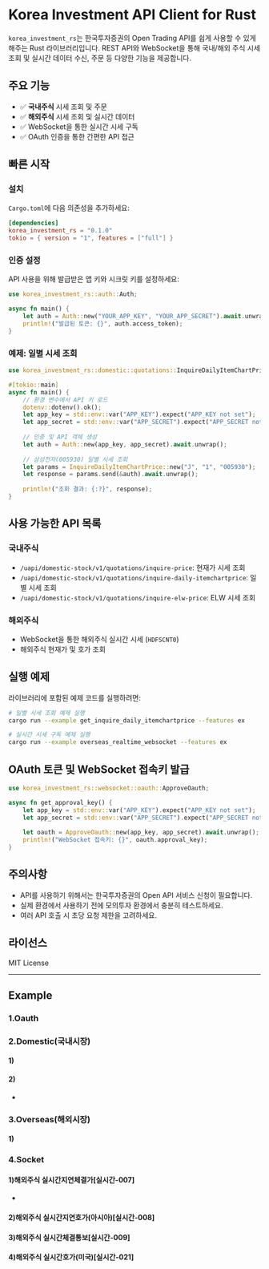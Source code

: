 # Korea Investment API Client for Rust

`korea_investment_rs`는 한국투자증권의 Open Trading API를 쉽게 사용할 수 있게 해주는 Rust 라이브러리입니다. REST API와 WebSocket을 통해 국내/해외 주식 시세 조회 및 실시간 데이터 수신, 주문 등 다양한 기능을 제공합니다.

## 주요 기능

- ✅ **국내주식** 시세 조회 및 주문
- ✅ **해외주식** 시세 조회 및 실시간 데이터
- ✅ WebSocket을 통한 실시간 시세 구독
- ✅ OAuth 인증을 통한 간편한 API 접근

## 빠른 시작

### 설치

`Cargo.toml`에 다음 의존성을 추가하세요:

```toml
[dependencies]
korea_investment_rs = "0.1.0"
tokio = { version = "1", features = ["full"] }
```

### 인증 설정

API 사용을 위해 발급받은 앱 키와 시크릿 키를 설정하세요:

```rust
use korea_investment_rs::auth::Auth;

async fn main() {
    let auth = Auth::new("YOUR_APP_KEY", "YOUR_APP_SECRET").await.unwrap();
    println!("발급된 토큰: {}", auth.access_token);
}
```

### 예제: 일별 시세 조회

```rust
use korea_investment_rs::domestic::quotations::InquireDailyItemChartPrice;

#[tokio::main]
async fn main() {
    // 환경 변수에서 API 키 로드
    dotenv::dotenv().ok();
    let app_key = std::env::var("APP_KEY").expect("APP_KEY not set");
    let app_secret = std::env::var("APP_SECRET").expect("APP_SECRET not set");
    
    // 인증 및 API 객체 생성
    let auth = Auth::new(app_key, app_secret).await.unwrap();
    
    // 삼성전자(005930) 일별 시세 조회
    let params = InquireDailyItemChartPrice::new("J", "1", "005930");
    let response = params.send(&auth).await.unwrap();
    
    println!("조회 결과: {:?}", response);
}
```

## 사용 가능한 API 목록

### 국내주식

- `/uapi/domestic-stock/v1/quotations/inquire-price`: 현재가 시세 조회
- `/uapi/domestic-stock/v1/quotations/inquire-daily-itemchartprice`: 일별 시세 조회
- `/uapi/domestic-stock/v1/quotations/inquire-elw-price`: ELW 시세 조회

### 해외주식

- WebSocket을 통한 해외주식 실시간 시세 (`HDFSCNT0`)
- 해외주식 현재가 및 호가 조회 

## 실행 예제

라이브러리에 포함된 예제 코드를 실행하려면:

```bash
# 일별 시세 조회 예제 실행
cargo run --example get_inquire_daily_itemchartprice --features ex

# 실시간 시세 구독 예제 실행
cargo run --example overseas_realtime_websocket --features ex
```

## OAuth 토큰 및 WebSocket 접속키 발급

```rust
use korea_investment_rs::websocket::oauth::ApproveOauth;

async fn get_approval_key() {
    let app_key = std::env::var("APP_KEY").expect("APP_KEY not set");
    let app_secret = std::env::var("APP_SECRET").expect("APP_SECRET not set");
    
    let oauth = ApproveOauth::new(app_key, app_secret).await.unwrap();
    println!("WebSocket 접속키: {}", oauth.approval_key);
}
```

## 주의사항

- API를 사용하기 위해서는 한국투자증권의 Open API 서비스 신청이 필요합니다.
- 실제 환경에서 사용하기 전에 모의투자 환경에서 충분히 테스트하세요.
- 여러 API 호출 시 초당 요청 제한을 고려하세요.

## 라이선스

MIT License

---


## Example
### 1.Oauth
### 2.Domestic(국내시장)

#### 1)
#### 2)
- 
### 3.Overseas(해외시장)
#### 1) 
### 4.Socket
#### 1)해외주식 실시간지연체결가[실시간-007]
- 
#### 2)해외주식 실시간지연호가(아시아)[실시간-008]
#### 3)해외주식 실시간체결통보[실시간-009]
#### 4)해외주식 실시간호가(미국)[실시간-021]
